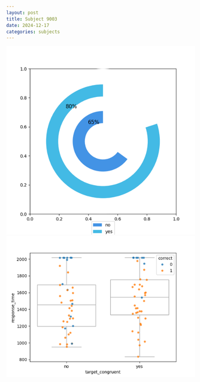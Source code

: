 ```yaml
---
layout: post
title: Subject 9003
date: 2024-12-17
categories: subjects
---
```


![](data/9003/run-8/9003_accuracy_target_congruence.png)
![](data/9003/run-8/9003_rt_congruence.png)
